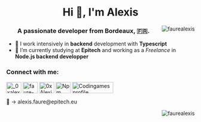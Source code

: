 

<h1 align="center">Hi 👋, I'm Alexis</h1>
<img align="right" src="https://github-readme-stats.vercel.app/api?username=faurealexis&show_icons=true&theme=tokyonight&locale=en&count_private=true" alt="faurealexis" />
<h3 align="center">A passionate developer from Bordeaux, 🇫🇷.</h3>

- 🌱 I work intensively in **backend** development with **Typescript**
- 🔭 I’m currently studying at **Epitech** and working as a *Freelance* in **Node.js backend developper**

<h3 align="left">Connect with me:</h3>
<p align="left">
<a href="https://twitter.com/_0xalexis" target="blank"><img align="center" src="https://raw.githubusercontent.com/rahuldkjain/github-profile-readme-generator/master/src/images/icons/Social/twitter.svg" alt="_0xalexis" height="30" width="40" /></a>  
  <a href="https://linkedin.com/in/faure-alexis" target="blank"><img align="center" src="https://raw.githubusercontent.com/rahuldkjain/github-profile-readme-generator/master/src/images/icons/Social/linked-in-alt.svg" alt="faure-alexis" height="30" width="40" /></a>
  <a href="https://tryhackme.com/p/0xAlexis" target="blank"><img align="center" src="https://assets.tryhackme.com/img/favicon.png" alt="0xAlexis" height="30" width="40" /></a>  
  <a href="https://www.npmjs.com/~6ela" target="blank"><img align="center" src="https://cdn.worldvectorlogo.com/logos/npm-square-red-1.svg" alt="Npm profile" height="30" width="40"/></a>
  <a href="https://www.codingame.com/profile/a14e0fa0fa8527661fc9f3233e1829220962794" target="blank"><img align="center" src="https://logonoid.com/images/codingame-logo.png" alt="Codingames profile" height="30" width="110"/></a>
  <p>📧 -> alexis.faure@epitech.eu</p>
</p>
<img align="right" src="https://komarev.com/ghpvc/?username=faurealexis&label=Profile%20views&color=16c313&style=flat" alt="faurealexis" />
